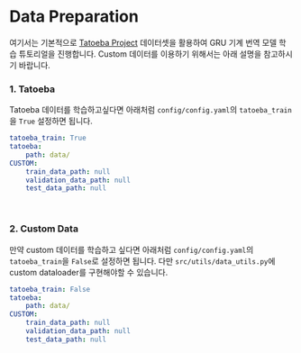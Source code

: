 # Data Preparation
여기서는 기본적으로 [Tatoeba Project](https://www.manythings.org/anki/) 데이터셋을 활용하여 GRU 기계 번역 모델 학습 튜토리얼을 진행합니다.
Custom 데이터를 이용하기 위해서는 아래 설명을 참고하시기 바랍니다.

### 1. Tatoeba
Tatoeba 데이터를 학습하고싶다면 아래처럼 `config/config.yaml`의 `tatoeba_train`을 `True` 설정하면 됩니다.
```yaml
tatoeba_train: True       
tatoeba:
    path: data/
CUSTOM:
    train_data_path: null
    validation_data_path: null
    test_data_path: null
```
<br>

### 2. Custom Data
만약 custom 데이터를 학습하고 싶다면 아래처럼 `config/config.yaml`의 `tatoeba_train`을 `False`로 설정하면 됩니다.
다만 `src/utils/data_utils.py`에 custom dataloader를 구현해야할 수 있습니다.
```yaml
tatoeba_train: False       
tatoeba:
    path: data/
CUSTOM:
    train_data_path: null
    validation_data_path: null
    test_data_path: null
```